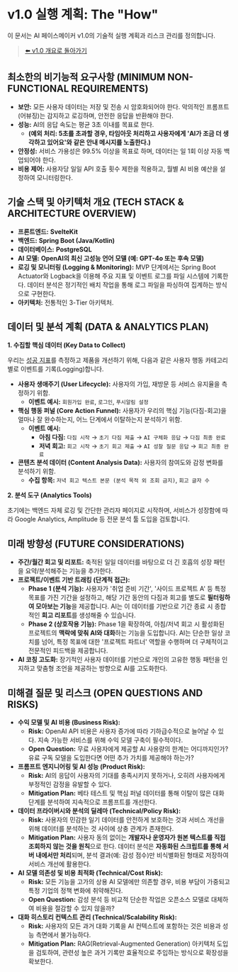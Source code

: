 # v1.0 실행 계획: The "How"

이 문서는 AI 페이스메이커 v1.0의 기술적 실행 계획과 리스크 관리를 정의합니다.

> [⬅️ v1.0 개요로 돌아가기](./00_overview.md)

## 최소한의 비기능적 요구사항 (MINIMUM NON-FUNCTIONAL REQUIREMENTS)

- **보안:** 모든 사용자 데이터는 저장 및 전송 시 암호화되어야 한다. 악의적인 프롬프트(어뷰징)는 감지하고 로깅하며, 안전한 응답을 반환해야 한다.
- **성능:** AI의 응답 속도는 평균 3초 이내를 목표로 한다.
  - **(예외 처리: 5초를 초과할 경우, 타임아웃 처리하고 사용자에게 'AI가 조금 더 생각하고 있어요'와 같은 안내 메시지를 노출한다.)**
- **안정성:** 서비스 가용성은 99.5% 이상을 목표로 하며, 데이터는 일 1회 이상 자동 백업되어야 한다.
- **비용 제어:** 사용자당 일일 API 호출 횟수 제한을 적용하고, 월별 AI 비용 예산을 설정하여 모니터링한다.

## 기술 스택 및 아키텍처 개요 (TECH STACK & ARCHITECTURE OVERVIEW)

- **프론트엔드:** **SvelteKit**
- **백엔드:** **Spring Boot (Java/Kotlin)**
- **데이터베이스:** **PostgreSQL**
- **AI 모델:** **OpenAI의 최신 고성능 언어 모델 (예: GPT-4o 또는 후속 모델)**
- **로깅 및 모니터링 (Logging & Monitoring):** MVP 단계에서는 Spring Boot Actuator와 Logback을 이용해 주요 지표 및 이벤트 로그를 파일 시스템에 기록한다. 데이터 분석은 정기적인 배치 작업을 통해 로그 파일을 파싱하여 집계하는 방식으로 구현한다.
- **아키텍처:** 전통적인 3-Tier 아키텍처.

## 데이터 및 분석 계획 (DATA & ANALYTICS PLAN)

**1. 수집할 핵심 데이터 (Key Data to Collect)**

우리는 [성공 지표](../v1.0/01_why.md#success-metrics)를 측정하고 제품을 개선하기 위해, 다음과 같은 사용자 행동 카테고리별로 이벤트를 기록(Logging)합니다.

- **사용자 생애주기 (User Lifecycle):** 사용자의 가입, 재방문 등 서비스 유지율을 측정하기 위함.
  - **이벤트 예시:** `회원가입 완료`, `로그인`, `푸시알림 설정`
- **핵심 행동 퍼널 (Core Action Funnel):** 사용자가 우리의 핵심 기능(다짐-회고)을 얼마나 잘 완수하는지, 어느 단계에서 이탈하는지 분석하기 위함.
  - **이벤트 예시:**
    - **아침 다짐:** `다짐 시작` → `초기 다짐 제출` → `AI 구체화 응답` → `다짐 최종 완료`
    - **저녁 회고:** `회고 시작` → `초기 회고 제출` → `AI 성찰 질문 응답` → `회고 최종 완료`
- **콘텐츠 분석 데이터 (Content Analysis Data):** 사용자의 참여도와 감정 변화를 분석하기 위함.
  - **수집 항목:** `저녁 회고 텍스트 본문 (분석 목적 외 조회 금지)`, `회고 글자 수`

**2. 분석 도구 (Analytics Tools)**

초기에는 백엔드 자체 로깅 및 간단한 관리자 페이지로 시작하며, 서비스가 성장함에 따라 Google Analytics, Amplitude 등 전문 분석 툴 도입을 검토합니다.

## 미래 방향성 (FUTURE CONSIDERATIONS)

- **주간/월간 회고 및 리포트:** 축적된 일일 데이터를 바탕으로 더 긴 호흡의 성장 패턴을 요약/분석해주는 기능을 추가한다.
- **프로젝트/이벤트 기반 트래킹 (단계적 접근):**
  - **Phase 1 (분석 기능):** 사용자가 '취업 준비 기간', '사이드 프로젝트 A' 등 특정 목표를 가진 기간을 설정하고, 해당 기간 동안의 다짐과 회고를 별도로 **필터링하여 모아보는 기능**을 제공합니다. AI는 이 데이터를 기반으로 기간 종료 시 종합적인 **회고 리포트**를 생성해줄 수 있습니다.
  - **Phase 2 (상호작용 기능):** Phase 1을 확장하여, 아침/저녁 회고 시 활성화된 프로젝트의 **맥락에 맞춰 AI와 대화**하는 기능을 도입합니다. AI는 단순한 일상 코치를 넘어, 특정 목표에 대한 '프로젝트 파트너' 역할을 수행하며 더 구체적이고 전문적인 피드백을 제공합니다.
- **AI 코칭 고도화:** 장기적인 사용자 데이터를 기반으로 개인의 고유한 행동 패턴을 인지하고 맞춤형 조언을 제공하는 방향으로 AI를 고도화한다.

## 미해결 질문 및 리스크 (OPEN QUESTIONS AND RISKS)

- **수익 모델 및 AI 비용 (Business Risk):**
  - **Risk:** OpenAI API 비용은 사용자 증가에 따라 기하급수적으로 늘어날 수 있다. 지속 가능한 서비스를 위해 수익 모델 구축이 필수적이다.
  - **Open Question:** 무료 사용자에게 제공할 AI 사용량의 한계는 어디까지인가? 유료 구독 모델을 도입한다면 어떤 추가 가치를 제공해야 하는가?
- **프롬프트 엔지니어링 및 AI 성능 (Product Risk):**
  - **Risk:** AI의 응답이 사용자의 기대를 충족시키지 못하거나, 오히려 사용자에게 부정적인 감정을 유발할 수 있다.
  - **Mitigation Plan:** 베타 테스트 및 핵심 퍼널 데이터를 통해 이탈이 많은 대화 단계를 분석하여 지속적으로 프롬프트를 개선한다.
- **데이터 프라이버시와 분석의 딜레마 (Technical/Policy Risk):**
  - **Risk:** 사용자의 민감한 일기 데이터를 안전하게 보호하는 것과 서비스 개선을 위해 데이터를 분석하는 것 사이에 상충 관계가 존재한다.
  - **Mitigation Plan:** 사용자 동의 없이는 **개발자나 운영자가 원본 텍스트를 직접 조회하지 않는 것을 원칙**으로 한다. 데이터 분석은 **자동화된 스크립트를 통해 서버 내에서만 처리**되며, 분석 결과(예: 감성 점수)만 비식별화된 형태로 저장하여 서비스 개선에 활용한다.
- **AI 모델 의존성 및 비용 최적화 (Technical/Cost Risk):**
  - **Risk:** 모든 기능을 고가의 상용 AI 모델에만 의존할 경우, 비용 부담이 가중되고 특정 기업의 정책 변화에 취약해진다.
  - **Open Question:** 감성 분석 등 비교적 단순한 작업은 오픈소스 모델로 대체하여 비용을 절감할 수 있지 않을까?
- **대화 히스토리 컨텍스트 관리 (Technical/Scalability Risk):**
  - **Risk:** 사용자의 모든 과거 대화 기록을 AI 컨텍스트에 포함하는 것은 비용과 성능 측면에서 불가능하다.
  - **Mitigation Plan:** RAG(Retrieval-Augmented Generation) 아키텍처 도입을 검토하여, 관련성 높은 과거 기록만 효율적으로 주입하는 방식으로 확장성을 확보한다.
